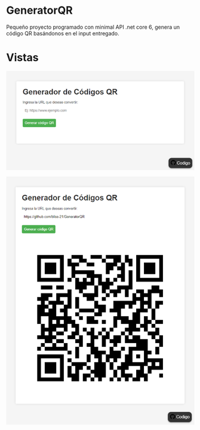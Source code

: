 # GeneratorQR
Pequeño proyecto programado con minimal API .net core 6, genera un código QR basándonos en el input entregado.

# Vistas
![viewBeforeGeneratingTheQR](https://raw.githubusercontent.com/bliss-21/GeneratorQR/main/Doc/viewBeforeGeneratingTheQR.png)

![viewBeforeGeneratingTheQR](https://raw.githubusercontent.com/bliss-21/GeneratorQR/main/Doc/viewAfterGeneratingTheQR.png)
